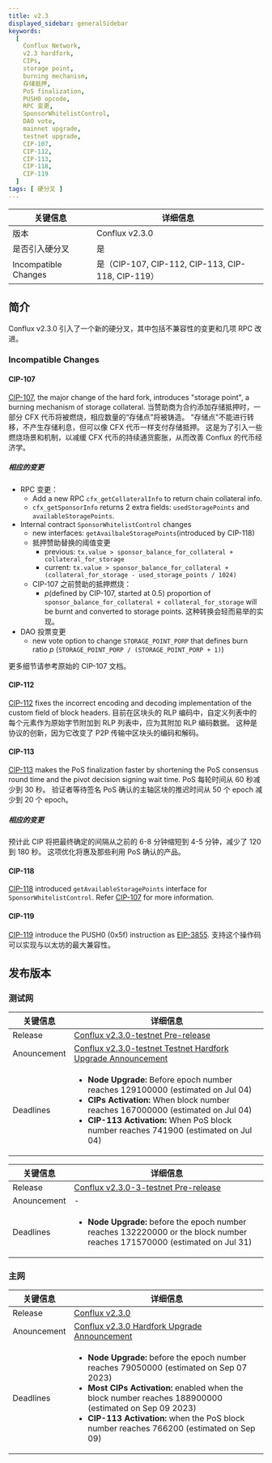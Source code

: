```yaml
---
title: v2.3
displayed_sidebar: generalSidebar
keywords:
  [
    Conflux Network,
    v2.3 hardfork,
    CIPs,
    storage point,
    burning mechanism,
    存储抵押,
    PoS finalization,
    PUSH0 opcode,
    RPC 变更,
    SponsorWhitelistControl,
    DAO vote,
    mainnet upgrade,
    testnet upgrade,
    CIP-107,
    CIP-112,
    CIP-113,
    CIP-118,
    CIP-119
  ]
tags: [ 硬分叉 ]
---
```


| 关键信息                 | 详细信息                                           |
| -------------------- | ---------------------------------------------- |
| 版本                   | Conflux v2.3.0 |
| 是否引入硬分叉              | 是                                              |
| Incompatible Changes | 是（CIP-107, CIP-112, CIP-113, CIP-118, CIP-119） |

## 简介

Conflux v2.3.0 引入了一个新的硬分叉，其中包括不兼容性的变更和几项 RPC 改进。

### Incompatible Changes

#### CIP-107

[CIP-107](https://github.com/Conflux-Chain/CIPs/blob/master/CIPs/cip-107.md), the major change of the hard fork, introduces "storage point", a burning mechanism of storage collateral. 当赞助商为合约添加存储抵押时，一部分 CFX 代币将被燃烧，相应数量的“存储点”将被铸造。 "存储点"不能进行转移，不产生存储利息，但可以像 CFX 代币一样支付存储抵押。 这是为了引入一些燃烧场景和机制，以减缓 CFX 代币的持续通货膨胀，从而改善 Conflux 的代币经济学。

##### 相应的变更

- RPC 变更：
  - Add a new RPC `cfx_getCollateralInfo` to return chain collateral info.
  - `cfx_getSponsorInfo` returns 2 extra fields: `usedStoragePoints` and `availableStoragePoints`.
- Internal contract `SponsorWhitelistControl` changes
  - new interfaces: `getAvailbaleStoragePoints`(introduced by CIP-118)
  - 抵押赞助替换的阈值变更
    - previous: `tx.value > sponsor_balance_for_collateral + collateral_for_storage`
    - current: `tx.value > sponsor_balance_for_collateral + (collateral_for_storage - used_storage_points / 1024)`
  - CIP-107 之前赞助的抵押燃烧：
    - _p_(defined by CIP-107, started at 0.5) proportion of `sponsor_balance_for_collateral + collateral_for_storage` will be burnt and converted to storage points. 这种转换会轻而易举的实现。
- DAO 投票变更
  - new vote option to change `STORAGE_POINT_PORP` that defines burn ratio _p_ (`STORAGE_POINT_PORP / (STORAGE_POINT_PORP + 1)`)

更多细节请参考原始的 CIP-107 文档。

#### CIP-112

[CIP-112](https://github.com/Conflux-Chain/CIPs/blob/master/CIPs/cip-112.md) fixes the incorrect encoding and decoding implementation of the custom field of block headers. 目前在区块头的 RLP 编码中，自定义列表中的每个元素作为原始字节附加到 RLP 列表中，应为其附加 RLP 编码数据。 这种是协议的创新，因为它改变了 P2P 传输中区块头的编码和解码。

#### CIP-113

[CIP-113](https://github.com/Conflux-Chain/CIPs/blob/master/CIPs/cip-113.md) makes the PoS finalization faster by shortening the PoS consensus round time and the pivot decision signing wait time. PoS 每轮时间从 60 秒减少到 30 秒。 验证者等待签名 PoS 确认的主轴区块的推迟时间从 50 个 epoch 减少到 20 个 epoch。

##### 相应的变更

预计此 CIP 将把最终确定的间隔从之前的 6-8 分钟缩短到 4-5 分钟，减少了 120 到 180 秒。 这项优化将惠及那些利用 PoS 确认的产品。

#### CIP-118

[CIP-118](https://github.com/Conflux-Chain/CIPs/blob/master/CIPs/cip-118.md) introduced `getAvailableStoragePoints` interface for `SponsorWhitelistControl`. Refer [CIP-107](#cip-107) for more information.

#### CIP-119

[CIP-119](https://github.com/Conflux-Chain/CIPs/blob/master/CIPs/cip-119.md) introduce the PUSH0 (0x5f) instruction as [EIP-3855](https://eips.ethereum.org/EIPS/eip-3855). 支持这个操作码可以实现与以太坊的最大兼容性。

## 发布版本

### 测试网

| 关键信息        | 详细信息                                                                                                                                                                                                                                                                              |
| ----------- | --------------------------------------------------------------------------------------------------------------------------------------------------------------------------------------------------------------------------------------------------------------------------------- |
| Release     | [Conflux v2.3.0-testnet Pre-release](https://github.com/Conflux-Chain/conflux-rust/releases/tag/v2.3.0-testnet)                                                                                                                                   |
| Anouncement | [Conflux v2.3.0-testnet Testnet Hardfork Upgrade Announcement](https://forum.conflux.fun/t/conflux-v2-3-0-testnet-testnet-hardfork-upgrade-announcement/18949)                                                                                    |
| Deadlines   | <ul><li>**Node Upgrade:** Before epoch number reaches 129100000 (estimated on Jul 04)</li><li>**CIPs Activation:** When block number reaches 167000000 (estimated on Jul 04)</li><li>**CIP-113 Activation:** When PoS block number reaches 741900 (estimated on Jul 04)</li></ul> |

| 关键信息        | 详细信息                                                                                                                                                |
| ----------- | --------------------------------------------------------------------------------------------------------------------------------------------------- |
| Release     | [Conflux v2.3.0-3-testnet Pre-release](https://github.com/Conflux-Chain/conflux-rust/releases/tag/v2.3.0-3-testnet) |
| Anouncement | -                                                                                                                                                   |
| Deadlines   | <ul><li>**Node Upgrade:** before the epoch number reaches 132220000 or the block number reaches 171570000 (estimated on Jul 31)</li></ul>           |

### 主网

| 关键信息        | 详细信息                                                                                                                                                                                                                                                                                                                 |
| ----------- | -------------------------------------------------------------------------------------------------------------------------------------------------------------------------------------------------------------------------------------------------------------------------------------------------------------------- |
| Release     | [Conflux v2.3.0](https://github.com/Conflux-Chain/conflux-rust/releases/tag/v2.3.0)                                                                                                                                                                                                  |
| Anouncement | [Conflux v2.3.0 Hardfork Upgrade Announcement](https://forum.conflux.fun/t/conflux-v2-3-0-hardfork-upgrade-announcement/19111)                                                                                                                                                       |
| Deadlines   | <ul><li>**Node Upgrade:** before the epoch number reaches 79050000 (estimated on Sep 07 2023)</li><li>**Most CIPs Activation:**  enabled when the block number reaches 188900000 (estimated on Sep 09 2023)</li><li>**CIP-113 Activation:** when the PoS block number reaches 766200 (estimated on Sep 09)</li></ul> |

